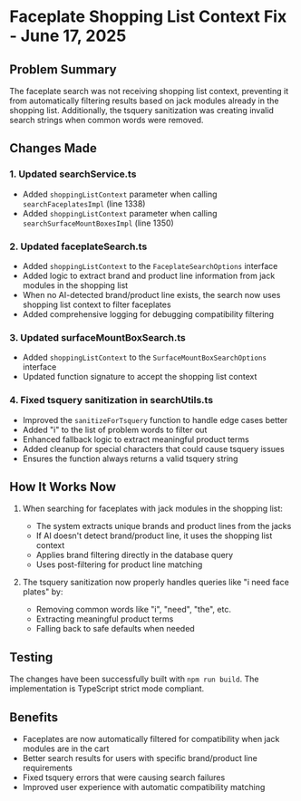 # Faceplate Shopping List Context Fix - June 17, 2025

## Problem Summary
The faceplate search was not receiving shopping list context, preventing it from automatically filtering results based on jack modules already in the shopping list. Additionally, the tsquery sanitization was creating invalid search strings when common words were removed.

## Changes Made

### 1. Updated searchService.ts
- Added `shoppingListContext` parameter when calling `searchFaceplatesImpl` (line 1338)
- Added `shoppingListContext` parameter when calling `searchSurfaceMountBoxesImpl` (line 1350)

### 2. Updated faceplateSearch.ts
- Added `shoppingListContext` to the `FaceplateSearchOptions` interface
- Added logic to extract brand and product line information from jack modules in the shopping list
- When no AI-detected brand/product line exists, the search now uses shopping list context to filter faceplates
- Added comprehensive logging for debugging compatibility filtering

### 3. Updated surfaceMountBoxSearch.ts
- Added `shoppingListContext` to the `SurfaceMountBoxSearchOptions` interface
- Updated function signature to accept the shopping list context

### 4. Fixed tsquery sanitization in searchUtils.ts
- Improved the `sanitizeForTsquery` function to handle edge cases better
- Added "i" to the list of problem words to filter out
- Enhanced fallback logic to extract meaningful product terms
- Added cleanup for special characters that could cause tsquery issues
- Ensures the function always returns a valid tsquery string

## How It Works Now

1. When searching for faceplates with jack modules in the shopping list:
   - The system extracts unique brands and product lines from the jacks
   - If AI doesn't detect brand/product line, it uses the shopping list context
   - Applies brand filtering directly in the database query
   - Uses post-filtering for product line matching

2. The tsquery sanitization now properly handles queries like "i need face plates" by:
   - Removing common words like "i", "need", "the", etc.
   - Extracting meaningful product terms
   - Falling back to safe defaults when needed

## Testing
The changes have been successfully built with `npm run build`. The implementation is TypeScript strict mode compliant.

## Benefits
- Faceplates are now automatically filtered for compatibility when jack modules are in the cart
- Better search results for users with specific brand/product line requirements
- Fixed tsquery errors that were causing search failures
- Improved user experience with automatic compatibility matching